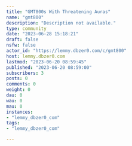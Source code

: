 ```yaml
---
title: "GMT800s With Threatening Auras" 
name: "gmt800"
description: "Description not available."
type: community
date: "2023-06-28 15:18:21"
draft: false
nsfw: false
actor_id: "https://lemmy.dbzer0.com/c/gmt800"
host: lemmy.dbzer0.com
lastmod: "2023-06-20 08:59:45"
published: "2023-06-20 08:59:00"
subscribers: 3
posts: 0
comments: 0
weight: 0
dau: 0
wau: 0
mau: 0
instances:
- "lemmy_dbzer0_com"
tags: 
- "lemmy_dbzer0_com"

---
```

